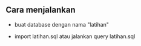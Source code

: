 ## Cara menjalankan

- buat database dengan nama "latihan"

- import latihan.sql atau jalankan query latihan.sql